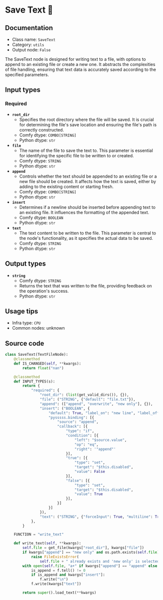 # Save Text 🐍
## Documentation
- Class name: `SaveText`
- Category: `utils`
- Output node: `False`

The SaveText node is designed for writing text to a file, with options to append to an existing file or create a new one. It abstracts the complexities of file handling, ensuring that text data is accurately saved according to the specified parameters.
## Input types
### Required
- **`root_dir`**
    - Specifies the root directory where the file will be saved. It is crucial for determining the file's save location and ensuring the file's path is correctly constructed.
    - Comfy dtype: `COMBO[STRING]`
    - Python dtype: `str`
- **`file`**
    - The name of the file to save the text to. This parameter is essential for identifying the specific file to be written to or created.
    - Comfy dtype: `STRING`
    - Python dtype: `str`
- **`append`**
    - Controls whether the text should be appended to an existing file or a new file should be created. It affects how the text is saved, either by adding to the existing content or starting fresh.
    - Comfy dtype: `COMBO[STRING]`
    - Python dtype: `str`
- **`insert`**
    - Determines if a newline should be inserted before appending text to an existing file. It influences the formatting of the appended text.
    - Comfy dtype: `BOOLEAN`
    - Python dtype: `str`
- **`text`**
    - The text content to be written to the file. This parameter is central to the node's functionality, as it specifies the actual data to be saved.
    - Comfy dtype: `STRING`
    - Python dtype: `str`
## Output types
- **`string`**
    - Comfy dtype: `STRING`
    - Returns the text that was written to the file, providing feedback on the operation's success.
    - Python dtype: `str`
## Usage tips
- Infra type: `CPU`
- Common nodes: unknown


## Source code
```python
class SaveText(TextFileNode):
    @classmethod
    def IS_CHANGED(self, **kwargs):
        return float("nan")

    @classmethod
    def INPUT_TYPES(s):
        return {
            "required": {
                "root_dir": (list(get_valid_dirs()), {}),
                "file": ("STRING", {"default": "file.txt"}),
                "append": (["append", "overwrite", "new only"], {}),
                "insert": ("BOOLEAN", {
                    "default": True, "label_on": "new line", "label_off": "none",
                    "pysssss.binding": [{
                        "source": "append",
                        "callback": [{
                            "type": "if",
                            "condition": [{
                                "left": "$source.value",
                                "op": "eq",
                                "right": '"append"'
                            }],
                            "true": [{
                                "type": "set",
                                "target": "$this.disabled",
                                "value": False
                            }],
                            "false": [{
                                "type": "set",
                                "target": "$this.disabled",
                                "value": True
                            }],
                        }]
                    }]
                }),
                "text": ("STRING", {"forceInput": True, "multiline": True})
            },
        }

    FUNCTION = "write_text"

    def write_text(self, **kwargs):
        self.file = get_file(kwargs["root_dir"], kwargs["file"])
        if kwargs["append"] == "new only" and os.path.exists(self.file):
            raise FileExistsError(
                self.file + " already exists and 'new only' is selected.")
        with open(self.file, "a+" if kwargs["append"] == "append" else "w") as f:
            is_append = f.tell() != 0
            if is_append and kwargs["insert"]:
                f.write("\n")
            f.write(kwargs["text"])

        return super().load_text(**kwargs)

```
